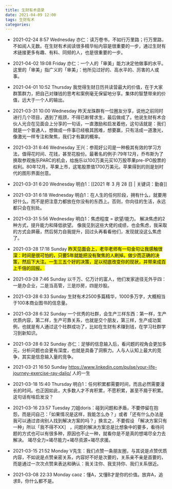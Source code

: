 ```yaml
---
title: 生财有术语录
date: 2021-04-09 12:00
tags: 生财有术
categories:
---
```


- 2021-02-24 8:57 Wednesday
亦仁：读万卷书，不如行万里路；行万里路，不如阅人无数。在生财有术阅读很多精华帖内容是很重要的一步，通过生财有术链接更多有趣、有料、同频的人，也是很重要的一步。

- 2021-04-02 19:08 Friday
亦仁：一个人的「审美」能力决定他做事的水平。这里的「审美」指广义的「审美」：他所见过好的、高水平的、厉害的人或事。

<!-- more -->

- 2021-04-01 10:52 Thursday
我觉得生财日历共读营最大的价值，在于大家群策群力，把自己对赚钱的思考和案例毫无保留地分享。集体的智慧带来的价值，远大于一个人的输出。

- 2021-03-31 10:00 Wednesday
昨天龙珠群有‮位一‬圈友分享，说他之前同时进行‮个几‬项目，遇‮了到‬瓶颈，不得‮断已‬臂求生，最后‮成做‬了。他说生财有‮合术‬伙人光合‮见在‬面会上分享的一句话，一直‮励激‬和启‮着发‬他，这句话就是：我们就‮一是‬个普通人，想做成一件‮已事‬经极其困难，想要赢，只‮活有‬成一道激光，像激光一‮专样‬注和聚焦，我们才‮赢有‬的概率。

- 2021-03-31 6:46 Wednesday
王兴：参观好公司是一种极其有效的学习方法，值得花时间、花钱，甚至花股份。最著名的例子:79年12月，乔布斯为了换取参观施乐PARC的机会，给施乐以100万美元买10万股苹果pre-IPO股票的权利。80年12月，苹果上市，这笔股票值1700万美元。苹果得到的则是划时代的图形界面创意。

- 2021-03-31 6:20 Wednesday
明白1：[[2021 年 3 月 28 日 | 关键词：勤奋]]

- 2021-03-31 6:18 Wednesday
明白1：在人生的任何阶段，拥有什么，就要用好什么。而不是把注意力都放在你没有的东西上。否则，你向往的生活，永远都只会在别处。

- 2021-03-31 5:56 Wednesday
明白1：焦虑程度 = 欲望/能力。
解决焦虑的2种方式，提升能力和降低欲望。
像我见到这些大佬的成绩，也会焦虑，我采取的方式会屏蔽，然后努力自我提升，回过头再看看他们，发现就没这么焦虑了。

- 2021-03-28 17:18 Sunday
<mark>昨天见面会上，老华老师有一句金句让我感触很深：时间是很可怕的，只要5年就能把没有聚焦的人刷掉。做少而正确的决策，然后下大注。一生三五个好的决策，足以彻底改变你的现状，并带来成百上千倍的回报。<mark style="background: pink">

- 2021-03-28 7:46 Sunday
以千万、亿万计的富人，他们发家途径无外乎四：一是办企业，二是当高管，三是炒房，四是炒股。

- 2021-03-28 6:33 Sunday
生财有术2500多篇精华，1000多万字，大概相当于100本商业图书的信息量。

- 2021-03-28 6:32 Sunday
一个优‮的秀‬社群，会生产‮样三‬东西：第一样，生产优‮内质‬容，第二样，生产可‮关靠‬系，也就是交‮朋个‬友，第三样，生产成‮案功‬例，也就是有‮通人‬过这个社‮成群‬功了，比如在生财‮术有‬赚到钱，在学习社群学习‮新到‬知识。

- 2021-03-28 6:32 Sunday
亦仁：足够的信息输入后，看问题的视角会更加多元，分析问题也会更有深度，也就是具备了洞察力。人与人认知上最大的竞争，其实是信息输入量的竞争。

- 2021-03-21 16:50 Sunday
https://www.linkedin.com/pulse/your-life-journey-exercise-ray-dalio/ 人的一生

- 2021-03-18 15:40 Thursday
明白1：任何积累都需要时间，而且必然需要漫长的时间。也正因如此，大多数人才不肯积累，不愿积累，甚至不屑于积累。这句话有啥启发没？

- 2021-03-16 23:57 Tuesday
刀姐doris：碰到问题和矛盾，不要停留在抱怨，而是问自己：「如果情况是这样，我能怎么办？」或者「还有什么办法是我可以通过咨询别人找到解决方案的吗？」换言之，不要假设 「解决方案只有一种」所以「我不得不XX］ ，问题的解决方案总是比想象中的要多，看待问题的方式也可以有很多种，原因也不止一种，就看你是不是真的想竭尽全力去解决。
竭尽全力=竭尽能力+竭尽资源+竭尽求援。

- 2021-03-15 21:52 Monday
V先生：我们点赞一条朋友圈，与其说是点赞优质内容，不如说是点赞亲密关系，内容好不好是次要的，关系亲不亲是首要的，而是通过一次次点赞来表达和确认：我关注你、我支持你、我们关系很近。

- 2021-03-08 22:33 Monday
caoz：懂A，又懂B才是你的价值。放弃A，追求B，你什么都不是。
